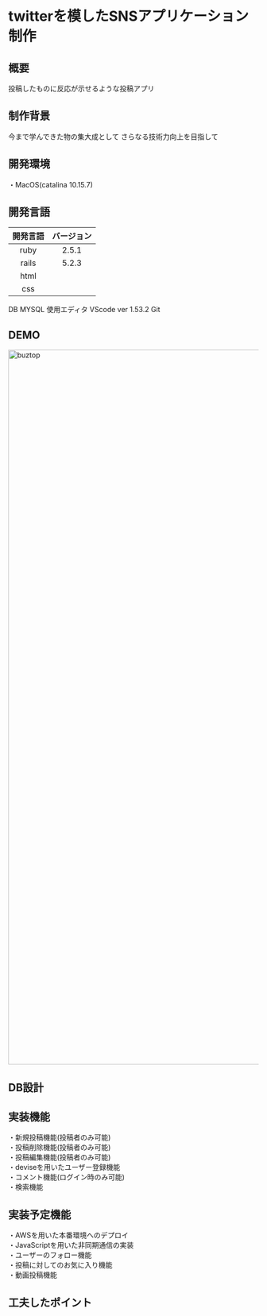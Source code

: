 # twitterを模したSNSアプリケーション制作

## 概要
投稿したものに反応が示せるような投稿アプリ
## 制作背景
今まで学んできた物の集大成として
さらなる技術力向上を目指して

## 開発環境
・MacOS(catalina 10.15.7)
## 開発言語
| 開発言語 | バージョン  |
|:-------:|:---------:|
| ruby    | 2.5.1     |
| rails   | 5.2.3     |
| html    |           |
| css     |           |
DB MYSQL
使用エディタ VScode ver 1.53.2
Git

## DEMO
<img width="1440" alt="buztop" src="https://user-images.githubusercontent.com/74222306/110944725-2b461d80-8380-11eb-8094-aee709555f11.png">

## DB設計

## 実装機能
・新規投稿機能(投稿者のみ可能)<br>
・投稿削除機能(投稿者のみ可能)<br>
・投稿編集機能(投稿者のみ可能)<br>
・deviseを用いたユーザー登録機能<br>
・コメント機能(ログイン時のみ可能)<br>
・検索機能<br>

## 実装予定機能
・AWSを用いた本番環境へのデプロイ<br>
・JavaScriptを用いた非同期通信の実装<br>
・ユーザーのフォロー機能<br>
・投稿に対してのお気に入り機能<br>
・動画投稿機能<br>

## 工夫したポイント


